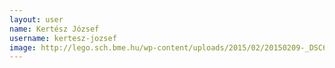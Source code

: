 ```yaml
---
layout: user
name: Kertész József
username: kertesz-jozsef
image: http://lego.sch.bme.hu/wp-content/uploads/2015/02/20150209-_DSC6594-150x150.jpg
---
```

